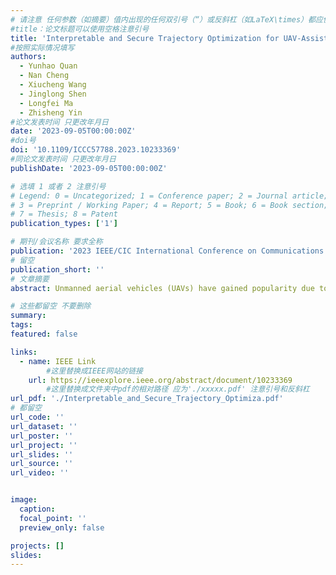 ```yaml
---
# 请注意 任何参数（如摘要）值内出现的任何双引号（“）或反斜杠（如LaTeX\times）都应使用反斜杠（\）进行转义。例如，符号“和LaTeX text\times分别变为\”和\\times。有关详细信息，请参阅YAML或TOML文档。
#title：论文标题可以使用空格注意引号
title: 'Interpretable and Secure Trajectory Optimization for UAV-Assisted Communication'
#按照实际情况填写
authors:
  - Yunhao Quan
  - Nan Cheng
  - Xiucheng Wang
  - Jinglong Shen
  - Longfei Ma
  - Zhisheng Yin
#论文发表时间 只更改年月日
date: '2023-09-05T00:00:00Z'
#doi号
doi: '10.1109/ICCC57788.2023.10233369'
#同论文发表时间 只更改年月日
publishDate: '2023-09-05T00:00:00Z'

# 选填 1 或者 2 注意引号
# Legend: 0 = Uncategorized; 1 = Conference paper; 2 = Journal article;
# 3 = Preprint / Working Paper; 4 = Report; 5 = Book; 6 = Book section;
# 7 = Thesis; 8 = Patent
publication_types: ['1']

# 期刊/会议名称 要求全称
publication: '2023 IEEE/CIC International Conference on Communications in China (ICCC)'
# 留空
publication_short: ''
# 文章摘要
abstract: Unmanned aerial vehicles (UAVs) have gained popularity due to their flexible mobility, on-demand deployment, and ability to establish line-of-sight wireless communication. However, existing UAV-assisted communication schemes often overlook the critical issue of collision avoidance during UAV flight. This paper proposes an interpretable UAV-assisted communication scheme that addresses this challenge through decomposition into two sub-problems. The first sub-problem involves constrained UAV coordinates and power allocation, solved using the Dueling Double DQN (D3QN) method. The second sub-problem deals with constrained UAV collision avoidance and trajectory optimization, addressed through the Monte Carlo tree search (MCTS) method. This approach ensures reliable and efficient UAV operation. To enhance the transparency and reliability of system decisions, a scalable explainable artificial intelligence (XAI) framework is proposed. The interpretability of the scheme generates explainable and trustworthy results, facilitating comprehension, validation, and control of UAV-assisted communication solutions. Extensive experiments demonstrate the superiority of the proposed algorithm in terms of performance and generalization compared to existing techniques. The proposed model improves the reliability, efficiency, and safety of UAV-assisted communication systems, offering a promising solution for future applications.

# 这些都留空 不要删除
summary:  
tags:
featured: false

links:
  - name: IEEE Link
        #这里替换成IEEE网站的链接
    url: https://ieeexplore.ieee.org/abstract/document/10233369
        #这里替换成文件夹中pdf的相对路径 应为'./xxxxx.pdf' 注意引号和反斜杠
url_pdf: './Interpretable_and_Secure_Trajectory_Optimiza.pdf'
# 都留空
url_code: ''
url_dataset: ''
url_poster: ''
url_project: ''
url_slides: ''
url_source: ''
url_video: ''


image:
  caption: 
  focal_point: ''
  preview_only: false

projects: []
slides:
---
```

